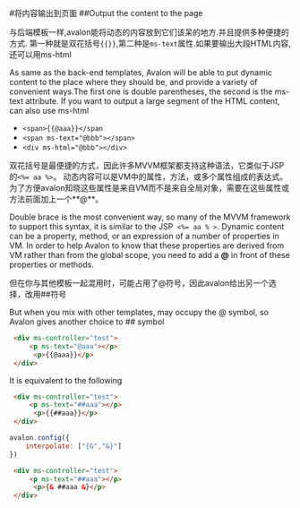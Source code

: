 #将内容输出到页面
##Output the content to the page

与后端模板一样,avalon能将动态的内容放到它们该呆的地方.并且提供多种便捷的方式. 第一种就是双花括号`{{}}`,第二种是`ms-text`属性.如果要输出大段HTML内容,还可以用ms-html 

As same as the back-end templates, Avalon will be able to put dynamic content to the place where they should be, and provide a variety of convenient ways.The first one is double parentheses, the second is the ms-text attribute. If you want to output a large segment of the HTML content, can also use ms-html

*  `<span>{{@aaa}}</span`
*   `<span ms-text="@bbb"></span>`
*   `<div ms-html="@bbb"></div>`

双花括号是最便捷的方式，因此许多MVVM框架都支持这种语法，它类似于JSP的`<%= aa %>`。 动态内容可以是VM中的属性，方法，或多个属性组成的表达式。 为了方便avalon知晓这些属性是来自VM而不是来自全局对象，需要在这些属性或方法前面加上一个**@**。
  
Double brace is the most convenient way, so many of the MVVM framework to support this syntax, it is similar to the JSP` <%= aa % >`. Dynamic content can be a property,  method, or an expression of a number of properties in VM.   In order to help Avalon to know that these properties are derived from VM  rather than from the global scope,   you need to add a  **@** in front of these properties or methods.

但在你与其他模板一起混用时，可能占用了@符号，因此avalon给出另一个选择，改用##符号

But when you mix with other templates, may occupy the @ symbol,  so Avalon gives another choice to ## symbol

```html
 <div ms-controller="test">
     <p ms-text="@aaa"></p>
      <p>{{@aaa}}</p>
 </div>
```
It is equivalent to the following
```html
 <div ms-controller="test">
     <p ms-text="##aaa"></p>
      <p>{{##aaa}}</p>
 </div>
```

```javascript
avalon.config({
    interpolate: ["{&","&}"]
})
```

```html
 <div ms-controller="test">
     <p ms-text="##aaa"></p>
      <p>{& ##aaa &}</p>
 </div>
```

